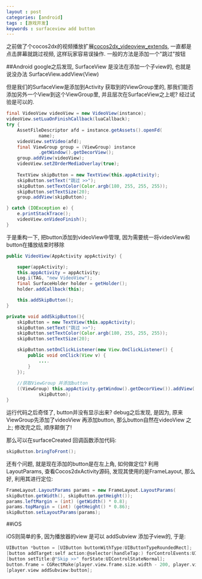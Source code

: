 ```yaml
---
layout : post
categories: [android]
tags : [游戏开发]
keywords : surfaceview add button
---
```




之前做了个cocos2dx的视频播放扩展[cocos2dx_videoview_extends](https://github.com/liang8305/cocos2dx_videoview_extends), 一直都是点击屏幕就跳过视频, 这样玩家容易误操作. 一般的方法是添加一个"跳过"按钮

##Android
google之后发现, SurfaceView 是没法在添加一个子view的, 也就是说没办法 SurfaceView.addView(View)

但是我们的SurfaceView是添加到Activity 获取到的ViewGroup里的, 那我们能否添加另外一个View到这个ViewGroup里, 并且层次在SurfaceView之上呢? 经过试验是可以的.

```java
final VideoView videoView = new VideoView(instance);
videoView.setLuaOnFinishCallback(luaCallback);
try {
	AssetFileDescriptor afd = instance.getAssets().openFd(
			name);
	videoView.setVideo(afd);
	final ViewGroup group = (ViewGroup) instance
			.getWindow().getDecorView();
	group.addView(videoView);
	videoView.setZOrderMediaOverlay(true);
	
	TextView skipButton = new TextView(this.appActivity);
	skipButton.setText("跳过 >>");
	skipButton.setTextColor(Color.argb(180, 255, 255, 255));
	skipButton.setTextSize(20);
	group.addView(skipButton);

} catch (IOException e) {
	e.printStackTrace();
	videoView.onVideoFinish();
}
```
于是重构一下, 把button添加到videoView中管理, 因为需要统一将videoView和button在播放结束时移除

```java
public VideoView(AppActivity appActivity) {

	super(appActivity);
	this.appActivity = appActivity;
	Log.i(TAG, "new VideoView");
	final SurfaceHolder holder = getHolder();
	holder.addCallback(this);

	this.addSkipButton();
}

private void addSkipButton(){
	skipButton = new TextView(this.appActivity);
	skipButton.setText("跳过 >>");
	skipButton.setTextColor(Color.argb(180, 255, 255, 255));
	skipButton.setTextSize(20);

	skipButton.setOnClickListener(new View.OnClickListener() {
		public void onClick(View v) {
			....
		}
	});
	
	//获取ViewGroup 并添加button
	((ViewGroup) this.appActivity.getWindow().getDecorView()).addView(
			skipButton);
}
```

运行代码之后奇怪了, button并没有显示出来? debug之后发现, 是因为, 原来ViewGroup先添加了videoView 再添加button, 那么button自然在videoView 之上; 修改完之后, 顺序颠倒了!

那么可以在surfaceCreated 回调函数添加代码:

```java
skipButton.bringToFront();
```

还有个问题, 就是现在添加的button是在左上角, 如何做定位? 利用 LayoutParams, 查看Cocos2dxActivity源码, 发现其使用的是FrameLayout, 那么好, 利用其进行定位:

```java
FrameLayout.LayoutParams params = new FrameLayout.LayoutParams(
skipButton.getWidth(), skipButton.getHeight());
params.leftMargin = (int) (getWidth() * 0.8);
params.topMargin = (int) (getHeight() * 0.86);
skipButton.setLayoutParams(params);
```

##iOS

iOS则简单的多, 因为播放器的view 是可以 addSubview 添加子view的, 于是:

```c
UIButton *button = [UIButton buttonWithType:UIButtonTypeRoundedRect];
[button addTarget:self action:@selector(handleTap:) forControlEvents:UIControlEventTouchUpInside];
[button setTitle:@"Skip >>" forState:UIControlStateNormal];
button.frame = CGRectMake(player.view.frame.size.width - 200, player.view.frame.size.height - 50, 160.0, 40.0);
[player.view addSubview:button];
```



